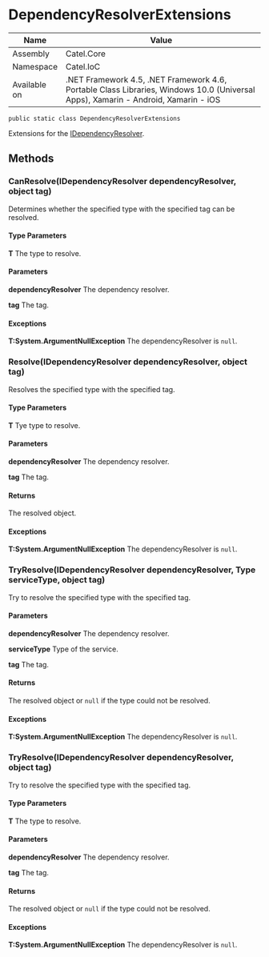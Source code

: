 

# DependencyResolverExtensions

Name|Value
---|---
Assembly|Catel.Core
Namespace|Catel.IoC
Available on|.NET Framework 4.5, .NET Framework 4.6, Portable Class Libraries, Windows 10.0 (Universal Apps), Xamarin - Android, Xamarin - iOS

```
public static class DependencyResolverExtensions
```

Extensions for the [IDependencyResolver](#).



## Methods

### CanResolve<T>(IDependencyResolver dependencyResolver, object tag)

Determines whether the specified type with the specified tag can be resolved.

#### Type Parameters

**T**
The type to resolve.

#### Parameters

**dependencyResolver**
The dependency resolver.

**tag**
The tag.

#### Exceptions

**T:System.ArgumentNullException**
The dependencyResolver is ```null```.



### Resolve<T>(IDependencyResolver dependencyResolver, object tag)

Resolves the specified type with the specified tag.

#### Type Parameters

**T**
Tye type to resolve.

#### Parameters

**dependencyResolver**
The dependency resolver.

**tag**
The tag.

#### Returns

The resolved object.

#### Exceptions

**T:System.ArgumentNullException**
The dependencyResolver is ```null```.



### TryResolve(IDependencyResolver dependencyResolver, Type serviceType, object tag)

Try to resolve the specified type with the specified tag.

#### Parameters

**dependencyResolver**
The dependency resolver.

**serviceType**
Type of the service.

**tag**
The tag.

#### Returns

The resolved object or ```null``` if the type could not be resolved.

#### Exceptions

**T:System.ArgumentNullException**
The dependencyResolver is ```null```.



### TryResolve<T>(IDependencyResolver dependencyResolver, object tag)

Try to resolve the specified type with the specified tag.

#### Type Parameters

**T**
The type to resolve.

#### Parameters

**dependencyResolver**
The dependency resolver.

**tag**
The tag.

#### Returns

The resolved object or ```null``` if the type could not be resolved.

#### Exceptions

**T:System.ArgumentNullException**
The dependencyResolver is ```null```.




